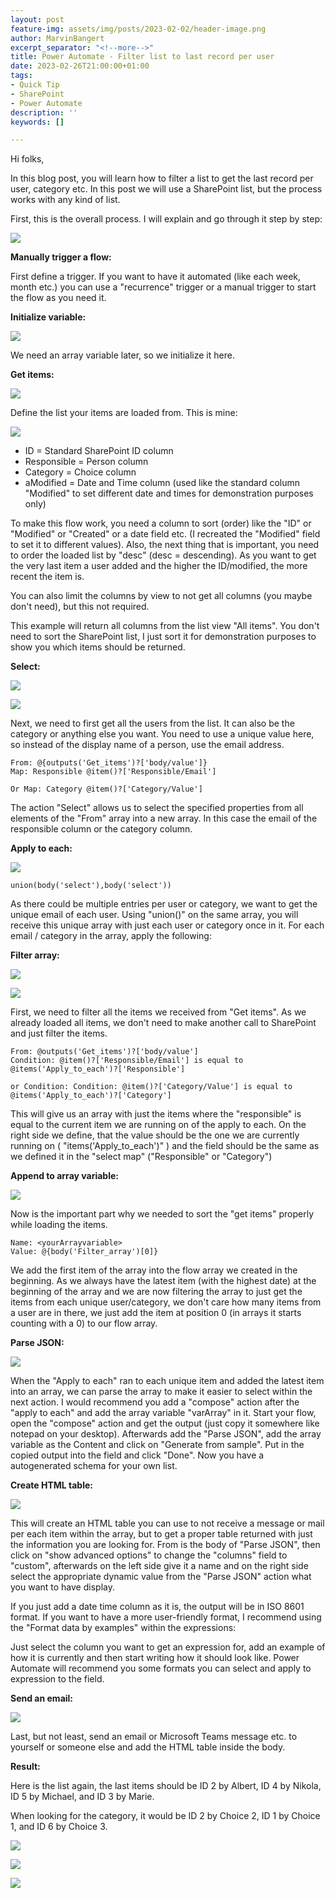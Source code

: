 ```yaml
---
layout: post
feature-img: assets/img/posts/2023-02-02/header-image.png
author: MarvinBangert
excerpt_separator: "<!--more-->"
title: Power Automate - Filter list to last record per user
date: 2023-02-26T21:00:00+01:00
tags:
- Quick Tip
- SharePoint
- Power Automate
description: ''
keywords: []

---
```

Hi folks,

In this blog post, you will learn how to filter a list to get the last record per user, category etc. In this post we will use a SharePoint list, but the process works with any kind of list.

<!--more-->

First, this is the overall process. I will explain and go through it step by step:

![](assets/img/posts/2023-02-26/2023-02-26-01.png)

**Manually trigger a flow:**

First define a trigger. If you want to have it automated (like each week, month etc.) you can use a "recurrence" trigger or a manual trigger to start the flow as you need it.

**Initialize variable:**

![](assets/img/posts/2023-02-26/2023-02-26-02.png)

We need an array variable later, so we initialize it here.

**Get items:**

![](assets/img/posts/2023-02-26/2023-02-26-03.png)

Define the list your items are loaded from. This is mine:

![](assets/img/posts/2023-02-26/2023-02-26-04.png)

* ID = Standard SharePoint ID column
* Responsible = Person column
* Category = Choice column
* aModified = Date and Time column (used like the standard column "Modified" to set different date and times for demonstration purposes only)

To make this flow work, you need a column to sort (order) like the "ID" or "Modified" or "Created" or a date field etc. (I recreated the "Modified" field to set it to different values). Also, the next thing that is important, you need to order the loaded list by "desc" (desc = descending). As you want to get the very last item a user added and the higher the ID/modified, the more recent the item is.

You can also limit the columns by view to not get all columns (you maybe don't need), but this not required.

This example will return all columns from the list view "All items". You don't need to sort the SharePoint list, I just sort it for demonstration purposes to show you which items should be returned.

**Select:**

![](assets/img/posts/2023-02-26/2023-02-26-05.png)

![](assets/img/posts/2023-02-26/2023-02-26-06.png)

Next, we need to first get all the users from the list. It can also be the category or anything else you want. You need to use a unique value here, so instead of the display name of a person, use the email address.

    From: @{outputs('Get_items')?['body/value']}
    Map: Responsible @item()?['Responsible/Email']
    
    Or Map: Category @item()?['Category/Value']

The action "Select" allows us to select the specified properties from all elements of the "From" array into a new array. In this case the email of the responsible column or the category column.

**Apply to each:**

![](assets/img/posts/2023-02-26/2023-02-26-07.png)

    union(body('select'),body('select'))

As there could be multiple entries per user or category, we want to get the unique email of each user. Using "union()" on the same array, you will receive this unique array with just each user or category once in it. For each email / category in the array, apply the following:

**Filter array:**

![](assets/img/posts/2023-02-26/2023-02-26-08.png)

![](assets/img/posts/2023-02-26/2023-02-26-09.png)

First, we need to filter all the items we received from "Get items". As we already loaded all items, we don't need to make another call to SharePoint and just filter the items.

    From: @outputs('Get_items')?['body/value']
    Condition: @item()?['Responsible/Email'] is equal to @items('Apply_to_each')?['Responsible']
    
    or Condition: Condition: @item()?['Category/Value'] is equal to @items('Apply_to_each')?['Category']

This will give us an array with just the items where the "responsible" is equal to the current item we are running on of the apply to each. On the right side we define, that the value should be the one we are currently running on ( "items('Apply_to_each')" ) and the field should be the same as we defined it in the "select map" ("Responsible" or "Category")

**Append to array variable:**

![](assets/img/posts/2023-02-26/2023-02-26-10.png)

Now is the important part why we needed to sort the "get items" properly while loading the items.

    Name: <yourArrayvariable>
    Value: @{body('Filter_array')[0]}

We add the first item of the array into the flow array we created in the beginning. As we always have the latest item (with the highest date) at the beginning of the array and we are now filtering the array to just get the items from each unique user/category, we don't care how many items from a user are in there, we just add the item at position 0 (in arrays it starts counting with a 0) to our flow array.

**Parse JSON:**

![](assets/img/posts/2023-02-26/2023-02-26-11.png)

When the "Apply to each" ran to each unique item and added the latest item into an array, we can parse the array to make it easier to select within the next action. I would recommend you add a "compose" action after the "apply to each" and add the array variable "varArray" in it. Start your flow, open the "compose" action and get the output (just copy it somewhere like notepad on your desktop). Afterwards add the "Parse JSON", add the array variable as the Content and click on "Generate from sample". Put in the copied output into the field and click "Done". Now you have a autogenerated schema for your own list.

**Create HTML table:**

![](assets/img/posts/2023-02-26/2023-02-26-12.png)

This will create an HTML table you can use to not receive a message or mail per each item within the array, but to get a proper table returned with just the information you are looking for. From is the body of "Parse JSON", then click on "show advanced options" to change the "columns" field to "custom", afterwards on the left side give it a name and on the right side select the appropriate dynamic value from the "Parse JSON" action what you want to have display.

If you just add a date time column as it is, the output will be in ISO 8601 format. If you want to have a more user-friendly format, I recommend using the "Format data by examples" within the expressions:

Just select the column you want to get an expression for, add an example of how it is currently and then start writing how it should look like. Power Automate will recommend you some formats you can select and apply to expression to the field.

**Send an email:**

![](assets/img/posts/2023-02-26/2023-02-26-14.png)

Last, but not least, send an email or Microsoft Teams message etc. to yourself or someone else and add the HTML table inside the body.

**Result:**

Here is the list again, the last items should be ID 2 by Albert, ID 4 by Nikola, ID 5 by Michael, and ID 3 by Marie.

When looking for the category, it would be ID 2 by Choice 2, ID 1 by Choice 1, and ID 6 by Choice 3.

![](assets/img/posts/2023-02-26/2023-02-26-15.png)

![](assets/img/posts/2023-02-26/2023-02-26-16.png)

![](assets/img/posts/2023-02-26/2023-02-26-17.png)